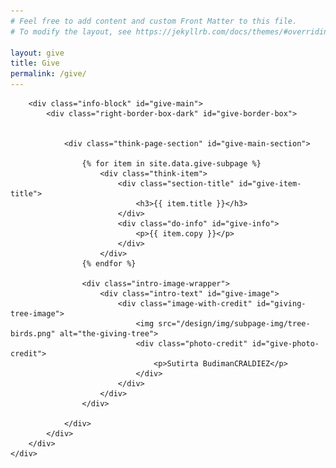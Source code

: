 ```yaml
---
# Feel free to add content and custom Front Matter to this file.
# To modify the layout, see https://jekyllrb.com/docs/themes/#overriding-theme-defaults

layout: give
title: Give
permalink: /give/
---
```


<head>
    <meta charset="UTF-8" />
    <meta name="viewport" content="width=device-width">
    <!-- <link rel="stylesheet" type="text/css" href="/css/readmore-styles.css" />
    <link rel="stylesheet" type="text/css" href="/css/styles.css" /> -->
</head>

<body id="give-body">
    <div id="give-wrapper">

        <div class="info-block" id="give-main">
            <div class="right-border-box-dark" id="give-border-box">

            
                <div class="think-page-section" id="give-main-section">

                    {% for item in site.data.give-subpage %}
                        <div class="think-item">
                            <div class="section-title" id="give-item-title">
                                <h3>{{ item.title }}</h3>
                            </div>
                            <div class="do-info" id="give-info">
                                <p>{{ item.copy }}</p>
                            </div>
                        </div>
                    {% endfor %}

                    <div class="intro-image-wrapper">
                        <div class="intro-text" id="give-image">
                            <div class="image-with-credit" id="giving-tree-image">
                                <img src="/design/img/subpage-img/tree-birds.png" alt="the-giving-tree">
                                <div class="photo-credit" id="give-photo-credit">
                                    <p>Sutirta BudimanCRALDIEZ</p>
                                </div>
                            </div>
                        </div>
                    </div>

                </div>
            </div>
        </div>        
    </div>
    
</body>